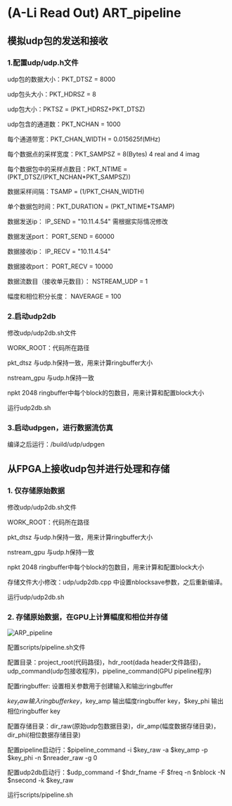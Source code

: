 # (A-Li Read Out) ART_pipeline

## 模拟udp包的发送和接收

### 1.配置udp/udp.h文件

  udp包的数据大小：PKT_DTSZ  =  8000
  
  udp包头大小：PKT_HDRSZ  =  8
  
  udp包大小：PKTSZ  =    (PKT_HDRSZ+PKT_DTSZ)
  
  udp包含的通道数：PKT_NCHAN  =  1000
  
  每个通道带宽：PKT_CHAN_WIDTH  =  0.015625f(MHz)
  
  每个数据点的采样宽度：PKT_SAMPSZ  =  8(Bytes)  4 real and 4 imag
  
  每个数据包中的采样点数目：PKT_NTIME   =   (PKT_DTSZ/(PKT_NCHAN*PKT_SAMPSZ))
  
  数据采样间隔：TSAMP     =     (1/PKT_CHAN_WIDTH) 
  
  单个数据包时间：PKT_DURATION = (PKT_NTIME*TSAMP)

  数据发送ip： IP_SEND  =  "10.11.4.54"   需根据实际情况修改
  
  数据发送port： PORT_SEND  =  60000
  
  数据接收ip： IP_RECV  =  "10.11.4.54"  
  
  数据接收port： PORT_RECV  =  10000

  数据流数目（接收单元数目）： NSTREAM_UDP =  1
  
  幅度和相位积分长度： NAVERAGE = 100

### 2.启动udp2db

  修改udp/udp2db.sh文件
  
  WORK_ROOT：代码所在路径
  
  pkt_dtsz   与udp.h保持一致，用来计算ringbuffer大小
  
  nstream_gpu    与udp.h保持一致
  
  npkt    2048   ringbuffer中每个block的包数目，用来计算和配置block大小
  
  运行udp2db.sh

### 3.启动udpgen，进行数据流仿真

  编译之后运行：/build/udp/udpgen

## 从FPGA上接收udp包并进行处理和存储

  ### 1. 仅存储原始数据
  
  修改udp/udp2db.sh文件
  
  WORK_ROOT：代码所在路径
  
  pkt_dtsz   与udp.h保持一致，用来计算ringbuffer大小
  
  nstream_gpu    与udp.h保持一致
  
  npkt    2048   ringbuffer中每个block的包数目，用来计算和配置block大小
  
  存储文件大小修改：udp/udp2db.cpp 中设置nblocksave参数，之后重新编译。
  
  运行udp/udp2db.sh
  
  ### 2. 存储原始数据，在GPU上计算幅度和相位并存储
  
![ARP_pipeline](https://user-images.githubusercontent.com/110006648/234159154-f6134435-2ea4-4909-8ce7-7ab56f214e60.png)  

   配置scripts/pipeline.sh文件
   
   配置目录：project_root(代码路径)，hdr_root(dada header文件路径)，udp_command(udp包接收程序)，pipeline_command(GPU pipeline程序)
   
   配置ringbuffer: 设置相关参数用于创建输入和输出ringbuffer 
   
   $key_raw 输入ringbuffer key，$key_amp 输出幅度ringbuffer key，$key_phi 输出相位ringbuffer key
   
   配置存储目录：dir_raw(原始udp包数据目录)，dir_amp(幅度数据存储目录)，dir_phi(相位数据存储目录)
   
   配置pipeline启动行：$pipeline_command -i $key_raw -a $key_amp -p $key_phi -n $nreader_raw -g 0
   
   配置udp2db启动行：$udp_command -f $hdr_fname -F $freq -n $nblock -N $nsecond -k $key_raw
   
   运行scripts/pipeline.sh
   
